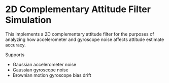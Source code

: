 # 2D Complementary Attitude Filter Simulation

This implements a 2D complementary attitude filter for the purposes of analyzing how accelerometer and gyroscope noise affects attitude estimate accuracy.

Supports

* Gaussian accelerometer noise
* Gaussian gyroscope noise
* Brownian motion gyroscope bias drift

